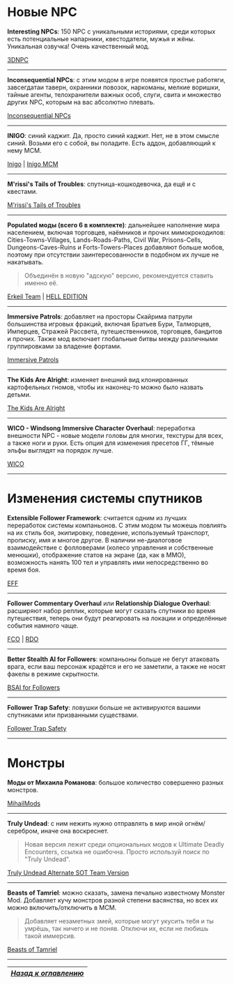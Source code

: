 # Новые NPC

**Interesting NPCs**: 150 NPC с уникальными историями, среди которых есть потенциальные напарники, квестодатели, мужья и жёны. Уникальная озвучка! Очень качественный мод.

[3DNPC](http://www.nexusmods.com/skyrim/mods/8429/?)

------

**Inconsequential NPCs**: с этим модом в игре появятся простые работяги, завсегдатаи таверн, охранники повозок, наркоманы, мелкие воришки, тайные агенты, телохранители важных особ, слуги, свита и множество других NPC, которым на вас абсолютно плевать.

[Inconsequential NPCs](http://www.nexusmods.com/skyrim/mods/36334/?)

------

**INIGO**: синий каджит. Да, просто синий каджит. Нет, не в этом смысле синий. Возьми его с собой, вы поладите. Есть аддон, добавляющий к нему МСМ.

[Inigo](http://www.nexusmods.com/skyrim/mods/40960/?) | [Inigo MCM](http://www.nexusmods.com/skyrim/mods/70035/?)

------

**M'rissi's Tails of Troubles**: спутница-кошкодевочка, да ещё и с квестами.

[M'rissi's Tails of Troubles](http://www.nexusmods.com/skyrim/mods/83063/?)

------

**Populated моды (всего 6 в комплекте)**: дальнейшее наполнение мира населением, включая торговцев, наёмников и прочих мимокрокодилов: Cities-Towns-Villages, Lands-Roads-Paths, Civil War, Prisons-Cells, Dungeons-Caves-Ruins и Forts-Towers-Places добавляют больше мобов, поэтому при отсутствии заинтересованности в подобном их лучше не накатывать.

> Объединён в новую "адскую" версию, рекомендуется ставить именно её.

[Erkeil Team](http://erkeilmods.altervista.org/skyrim/welcome/) | [HELL EDITION](http://www.nexusmods.com/skyrim/mods/73315/?)

------

**Immersive Patrols**: добавляет на просторы Скайрима патрули большинства игровых фракций, включая Братьев Бури, Талморцев, Имперцев, Стражей Рассвета, путешественников, торговцев, бандитов и прочих. Также мод включает глобальные битвы между различными группировками за владение фортами.

[Immersive Patrols](http://www.nexusmods.com/skyrim/mods/12977/?)

------

**The Kids Are Alright**: изменяет внешний вид клонированных картофельных гномов, чтобы их наконец-то можно было назвать детьми.

[The Kids Are Alright](http://www.nexusmods.com/skyrim/mods/83009/?)

------

**WICO - Windsong Immersive Character Overhaul**: переработка внешности NPC - новые модели головы для многих, текстуры для всех, а также ноги и руки. Есть опция для изменения пресетов ГГ, тёмные эльфы выглядят на порядок лучше.

[WICO](https://www.nexusmods.com/skyrim/mods/84898/?)

------

# Изменения системы спутников

**Extensible Follower Framework**: считается одним из лучших переработок системы компаньонов. С этим модом ты можешь повлиять на их стиль боя, экипировку, поведение, используемый транспорт, прописку, имя и многое другое. В наличии не-диалоговое взаимодействие с фолловерами (колесо управления и собственные менюшки), отображение статов на экране (да, как в ММО), возможность нанять 100 тел и управлять ими непосредственно во время боя.

[EFF](http://www.nexusmods.com/skyrim/mods/12933/?)

------

**Follower Commentary Overhaul** или **Relationship Dialogue Overhaul**: расширяют набор реплик, которые могут сказать спутники во время путешествия, теперь они будут реагировать на локации и определённые события намного чаще.

[FCO](http://www.nexusmods.com/skyrim/mods/52019/?) | [RDO](http://www.nexusmods.com/skyrim/mods/74568/?)

------

**Better Stealth AI for Followers**: компаньоны больше не бегут атаковать врага, если ваш персонаж крадётся и его не заметили, а также не носят факелы в режиме скрытности.

[BSAI for Followers](http://www.nexusmods.com/skyrim/mods/16531/?)

------

**Follower Trap Safety**: ловушки больше не активируются вашими спутниками или призванными существами.

[Follower Trap Safety](http://www.nexusmods.com/skyrim/mods/11609/?)

------

# Монстры

**Моды от Михаила Романова**: большое количество совершенно разных монстров.

[MihailMods](http://www.nexusmods.com/skyrim/users/37834630/?tb=mods&pUp=1)

------

**Truly Undead**: с ним нежить нужно отправлять в мир иной огнём/серебром, иначе она воскреснет.

> Новая версия лежит среди опциональных модов к Ultimate Deadly Encounters, ссылка не ошибочна. Просто используй поиск по "Truly Undead".

[Truly Undead Alternate SOT Team Version](https://www.nexusmods.com/skyrim/mods/12452/?)

------

**Beasts of Tamriel**: можно сказать, замена печально известному Monster Mod. Добавляет кучу монстров разной степени васянства, но всех их можно включить/отключить в МСМ.

> Добавляет незаметных змей, которые могут укусить тебя и ты умрёшь, так ничего и не поняв. Отключи их, если не любишь такой иммерсив.

[Beasts of Tamriel](https://www.nexusmods.com/skyrim/mods/76203/?)

------

|[*Назад к оглавлению*](../01_Оглавление.md)|
|:---:|

